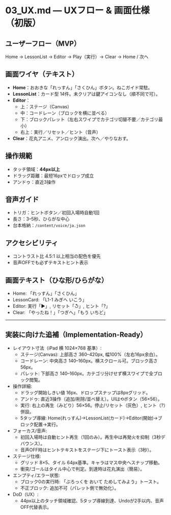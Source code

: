 # 03_UX.md — UXフロー & 画面仕様（初版）

## ユーザーフロー（MVP）
Home → LessonList → Editor → Play（実行）→ Clear → Home / 次へ

## 画面ワイヤ（テキスト）
- **Home**：おおきな「れっすん」「さくひん」ボタン。ねこガイド常駐。
- **LessonList**：カード型 14件。未クリアは鍵アイコンなし（順不同で可）。
- **Editor**：
  - 上：ステージ（Canvas）
  - 中：コードレーン（ブロックを横に並べる）
  - 下：ブロックパレット（左右スワイプでカテゴリ切替不要／カテゴリ最小）
  - 右上：実行／リセット／ヒント（音声）
- **Clear**：花丸アニメ、アンロック演出。次へ／やりなおす。

## 操作規範
- タッチ領域：**44px以上**
- ドラッグ距離：最短16pxでドロップ成立
- アンドゥ：直近3操作

## 音声ガイド
- トリガ：ヒントボタン／初回入場時自動1回
- 長さ：3–5秒、ひらがな中心
- 台本格納：`/content/voice/ja.json`

## アクセシビリティ
- コントラスト比 4.5:1 以上相当の配色を優先
- 音声OFFでも必ずテキストヒント表示

## 画面テキスト（ひな形/ひらがな）
- Home: 「れっすん」「さくひん」
- LessonCard: 「L1-1 みぎへ いこう」
- Editor: 実行「▶︎」, リセット「↺」, ヒント「?」
- Clear: 「やったね！」「つぎへ」「もう いちど」

---

## 実装に向けた追補（Implementation-Ready）

- レイアウト寸法（iPad 横 1024×768 基準）:
  - ステージ(Canvas): 上部高さ 360–420px, 幅100%（左右16px余白）。
  - コードレーン: 中央高さ 140–160px。横スクロール可。ブロック高さ 56px。
  - パレット: 下部高さ 140–160px。カテゴリ分けせず横スワイプで全ブロック閲覧。
- 操作詳細:
  - ドラッグ開始しきい値 16px、ドロップスナップは8pxグリッド。
  - アンドゥ: 直近3操作（追加/削除/並べ替え）。UIは⟲ボタン（56×56）。
  - 実行: 右上の再生（みどり）56×56。停止/リセット（灰色）, ヒント（?）併設。
  - 5タップ導線: Home(れっすん)→LessonList(カード)→Editor(開始)→ブロック配置→実行。
- フォーカス/音声:
  - 初回入場時は自動ヒント再生（1回のみ）。再生中は再発火を抑制（3秒デバウンス）。
  - 音声OFF時はヒントテキストをステージ下にトースト表示（3秒）。
- ステージ仕様:
  - グリッド 8×5、タイル 64px基準。キャラはマス中央へスナップ移動。
  - 衝突/ゴールはタイル中心で判定。到達時は花丸演出（簡易）。
- エンプティ/エラー状態:
  - ブロック0の実行時: 「ぶろっくを おいて ためしてみよう」トースト。
  - 不正ブロック: 追加不可（パレット側で無効化）。
- DoD（UX）:
  - 44px以上のタッチ領域確認、5タップ導線到達、Undoが2手以内、音声OFF代替表示。
